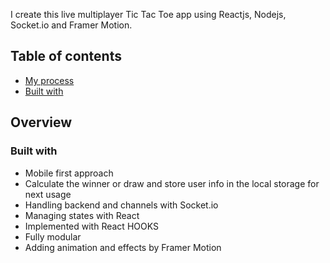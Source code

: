 I create this live multiplayer Tic Tac Toe app using Reactjs, Nodejs, Socket.io and Framer Motion.

## Table of contents

- [My process](#my-process)
- [Built with](#built-with)

## Overview

### Built with

- Mobile first approach
- Calculate the winner or draw and store user info in the local storage for next usage
- Handling backend and channels with Socket.io
- Managing states with React
- Implemented with React HOOKS 
- Fully modular
- Adding animation and effects by Framer Motion
